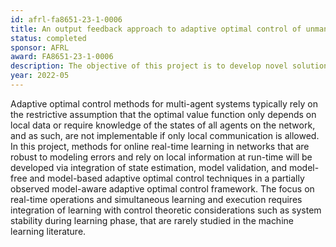 ```yaml
---
id: afrl-fa8651-23-1-0006
title: An output feedback approach to adaptive optimal control of unmanned multi-agent teams
status: completed
sponsor: AFRL
award: FA8651-23-1-0006
description: The objective of this project is to develop novel solutions to the multi-agent optimal decision making problem by formulating it as an output-feedback adaptive optimal control problem. 
year: 2022-05
---
```

Adaptive optimal control methods for multi-agent systems typically rely on the restrictive assumption that the optimal value function only depends on local data or require knowledge of the states of all agents on the network, and as such, are not implementable if only local communication is allowed. In this project, methods for online real-time learning in networks that are robust to modeling errors and rely on local information at run-time will be developed via integration of state estimation, model validation, and model-free and model-based adaptive optimal control techniques in a partially observed model-aware adaptive optimal control framework. The focus on real-time operations and simultaneous learning and execution requires integration of learning with control theoretic considerations such as system stability during learning phase, that are rarely studied in the machine learning literature.